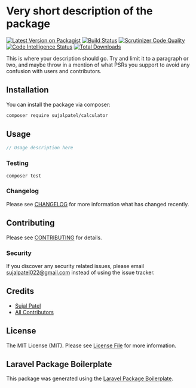 # Very short description of the package

[![Latest Version on Packagist](https://img.shields.io/packagist/v/sujalpatel/calculator.svg?style=flat-square)](https://packagist.org/packages/sujalpatel/calculator)
[![Build Status](https://travis-ci.org/sujalpatel2209/calculator_package.svg?branch=master)](https://travis-ci.org/sujalpatel2209/calculator_package)
[![Scrutinizer Code Quality](https://scrutinizer-ci.com/g/sujalpatel2209/calculator_package/badges/quality-score.png?b=master)](https://scrutinizer-ci.com/g/sujalpatel2209/calculator_package/?branch=master)
[![Code Intelligence Status](https://scrutinizer-ci.com/g/sujalpatel2209/calculator_package/badges/code-intelligence.svg?b=master)](https://scrutinizer-ci.com/code-intelligence)
[![Total Downloads](https://img.shields.io/packagist/dt/sujalpatel/calculator.svg?style=flat-square)](https://packagist.org/packages/sujalpatel/calculator)

This is where your description should go. Try and limit it to a paragraph or two, and maybe throw in a mention of what PSRs you support to avoid any confusion with users and contributors.

## Installation

You can install the package via composer:

```bash
composer require sujalpatel/calculator
```

## Usage

``` php
// Usage description here
```

### Testing

``` bash
composer test
```

### Changelog

Please see [CHANGELOG](CHANGELOG.md) for more information what has changed recently.

## Contributing

Please see [CONTRIBUTING](CONTRIBUTING.md) for details.

### Security

If you discover any security related issues, please email sujalpatel022@gmail.com instead of using the issue tracker.

## Credits

- [Sujal Patel](https://github.com/sujalpatel)
- [All Contributors](../../contributors)

## License

The MIT License (MIT). Please see [License File](LICENSE.md) for more information.

## Laravel Package Boilerplate

This package was generated using the [Laravel Package Boilerplate](https://laravelpackageboilerplate.com).